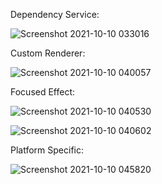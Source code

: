 Dependency Service:


![Screenshot 2021-10-10 033016](https://user-images.githubusercontent.com/55449936/136689570-e67891cd-3d46-49a5-9799-43423af839de.png)


Custom Renderer:


![Screenshot 2021-10-10 040057](https://user-images.githubusercontent.com/55449936/136689581-eeecfead-a68d-48af-8c89-50f74e4bb295.png)


Focused Effect:


![Screenshot 2021-10-10 040530](https://user-images.githubusercontent.com/55449936/136689585-867454b7-6cfb-40c0-bd78-586ac7e0eb54.png)



![Screenshot 2021-10-10 040602](https://user-images.githubusercontent.com/55449936/136689588-ae2a01ef-1a78-413e-9c89-dbaa57da09be.png)


Platform Specific:


![Screenshot 2021-10-10 045820](https://user-images.githubusercontent.com/55449936/136689719-581aceef-32dd-4ac5-8e64-3b09c38c96b1.png)

